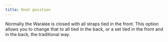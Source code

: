 ```yaml
---
title: Knot position
---
```


Normally the Waralee is closed with all straps tied in the front. This option allows you to change
that to all tied in the back, or a set tied in the front and in the back, the traditional way.

